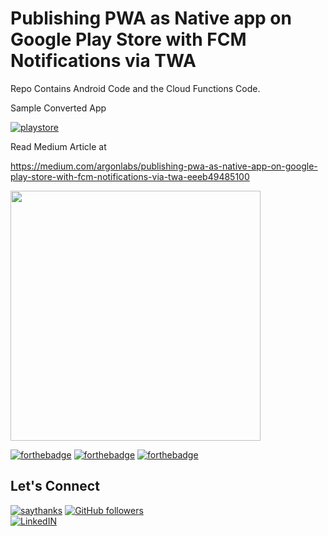 # Publishing PWA as Native app on Google Play Store with FCM Notifications via TWA
Repo Contains Android Code and the Cloud Functions Code.

Sample Converted App

[![playstore](https://raw.githubusercontent.com/satyajiit/CardsX/master/Screenshots/playstore.png)](https://play.google.com/store/apps/details?id=com.argonlabs.satyajit)

Read Medium Article at

https://medium.com/argonlabs/publishing-pwa-as-native-app-on-google-play-store-with-fcm-notifications-via-twa-eeeb49485100

<p float="center"> 
  <img src="https://drive.google.com/uc?export=view&id=1iVL94aIb849BPufN5En1Rnaii8y0XH0a" height="400" />
  </p>

[![forthebadge](https://forthebadge.com/images/badges/approved-by-george-costanza.svg)](#)
[![forthebadge](https://forthebadge.com/images/badges/powered-by-electricity.svg)](#)
[![forthebadge](https://forthebadge.com/images/badges/powered-by-responsibility.svg)](#)

## Let's Connect
[![saythanks](https://img.shields.io/badge/say-thanks-ff69b4.svg)](https://satyajiit.xyz)
[![GitHub followers](https://img.shields.io/github/followers/satyajiit?style=social&label=Follow&maxAge=2592000)](https://github.com/satyajiit?tab=followers) <br>
[![LinkedIN](https://raw.githubusercontent.com/satyajiit/CardsX/master/Screenshots/link.png)](https://www.linkedin.com/in/satyajiit/)

